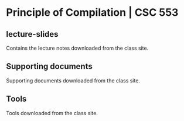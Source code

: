# Principle of Compilation | CSC 553

## lecture-slides
Contains the lecture notes downloaded from the class site.

## Supporting documents
Supporting documents downloaded from the class site.

## Tools
Tools downloaded from the class site.
